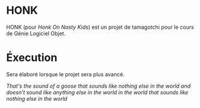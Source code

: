 # HONK
HONK (pour *Honk On Nasty Kids*) est un projet de tamagotchi pour le cours de Génie Logiciel Objet.

# Éxecution
Sera élaboré lorsque le projet sera plus avancé.

*That's the sound of a goose that sounds like nothing else in the world and doesn't sound like anything else in the world in the world that sounds like nothing else in the world*